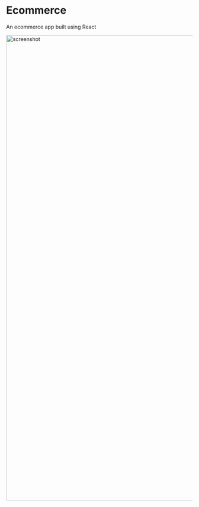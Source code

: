 # Ecommerce

An ecommerce app built using React

<img width="1253" alt="screenshot" src="screnshot.png">
